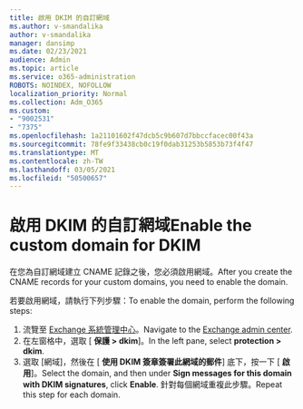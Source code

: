 ```yaml
---
title: 啟用 DKIM 的自訂網域
ms.author: v-smandalika
author: v-smandalika
manager: dansimp
ms.date: 02/23/2021
audience: Admin
ms.topic: article
ms.service: o365-administration
ROBOTS: NOINDEX, NOFOLLOW
localization_priority: Normal
ms.collection: Adm_O365
ms.custom:
- "9002531"
- "7375"
ms.openlocfilehash: 1a21101602f47dcb5c9b607d7bbccfacec00f43a
ms.sourcegitcommit: 78fe9f33438cb0c19f0dab31253b5853b73f4f47
ms.translationtype: MT
ms.contentlocale: zh-TW
ms.lasthandoff: 03/05/2021
ms.locfileid: "50500657"
---
```

# <a name="enable-the-custom-domain-for-dkim"></a><span data-ttu-id="34edd-102">啟用 DKIM 的自訂網域</span><span class="sxs-lookup"><span data-stu-id="34edd-102">Enable the custom domain for DKIM</span></span>

<span data-ttu-id="34edd-103">在您為自訂網域建立 CNAME 記錄之後，您必須啟用網域。</span><span class="sxs-lookup"><span data-stu-id="34edd-103">After you create the CNAME records for your custom domains, you need to enable the domain.</span></span>

<span data-ttu-id="34edd-104">若要啟用網域，請執行下列步驟：</span><span class="sxs-lookup"><span data-stu-id="34edd-104">To enable the domain, perform the following steps:</span></span>

1. <span data-ttu-id="34edd-105">流覽至 [Exchange 系統管理中心](https://outlook.office365.com/ecp/)。</span><span class="sxs-lookup"><span data-stu-id="34edd-105">Navigate to the [Exchange admin center](https://outlook.office365.com/ecp/).</span></span>
2. <span data-ttu-id="34edd-106">在左窗格中，選取 [ **保護 > dkim**]。</span><span class="sxs-lookup"><span data-stu-id="34edd-106">In the left pane, select **protection > dkim**.</span></span>
3. <span data-ttu-id="34edd-107">選取 [網域]，然後在 [ **使用 DKIM 簽章簽署此網域的郵件**] 底下，按一下 [ **啟用**]。</span><span class="sxs-lookup"><span data-stu-id="34edd-107">Select the domain, and then under **Sign messages for this domain with DKIM signatures**, click **Enable**.</span></span> <span data-ttu-id="34edd-108">針對每個網域重複此步驟。</span><span class="sxs-lookup"><span data-stu-id="34edd-108">Repeat this step for each domain.</span></span>

